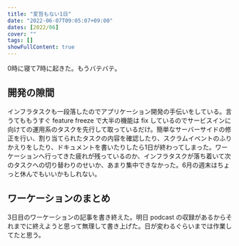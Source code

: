 ```yaml
---
title: "変哲もない1日"
date: "2022-06-07T09:05:07+09:00"
dates: [2022/06]
cover: ""
tags: []
showFullContent: true
---
```


0時に寝て7時に起きた。もうバテバテ。

## 開発の隙間

インフラタスクも一段落したのでアプリケーション開発の手伝いをしている。言うてももうすぐ feature freeze で大半の機能は fix しているのでサービスインに向けての運用系のタスクを先行して取っているだけ。簡単なサーバーサイドの修正を行い、割り当てられたタスクの内容を確認したり、スクラムイベントのふりかえりをしたり、ドキュメントを書いたりしたら1日が終わってしまった。ワーケーションへ行ってきた疲れが残っているのか、インフラタスクが落ち着いて次のタスクへの切り替わりのせいか、あまり集中できなかった。6月の週末はちょっと休んでもいいかもしれない。

## ワーケーションのまとめ

3日目のワーケーションの記事を書き終えた。明日 podcast の収録があるからそれまでに終えようと思って無理して書き上げた。日が変わるぐらいまでは作業してたと思う。
